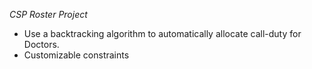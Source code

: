 *CSP Roster Project*

- Use a backtracking algorithm to automatically allocate call-duty for Doctors.
- Customizable constraints